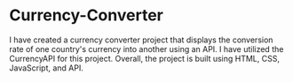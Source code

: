 # Currency-Converter

I have created a currency converter project that displays the conversion rate of one country's currency into another using an API. I have utilized the CurrencyAPI for this project. Overall, the project is built using HTML, CSS, JavaScript, and API.
